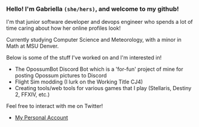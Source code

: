### Hello! I'm Gabriella `(she/hers)`, and welcome to my github!

I'm that junior software developer and devops engineer who spends a lot of time caring about how her online profiles look!

Currently studying Computer Science and Meteorology, with a minor in Math at MSU Denver.

Below is some of the stuff I've worked on and I'm interested in!
- The OpossumBot Discord Bot which is a 'for-fun' project of mine for posting Opossum pictures to Discord 
- Flight Sim modding (I lurk on the Working Title CJ4)
- Creating tools/web tools for various games that I play (Stellaris, Destiny 2, FFXIV, etc.)

Feel free to interact with me on Twitter!
- [My Personal Account](https://twitter.com/contrastellar)
